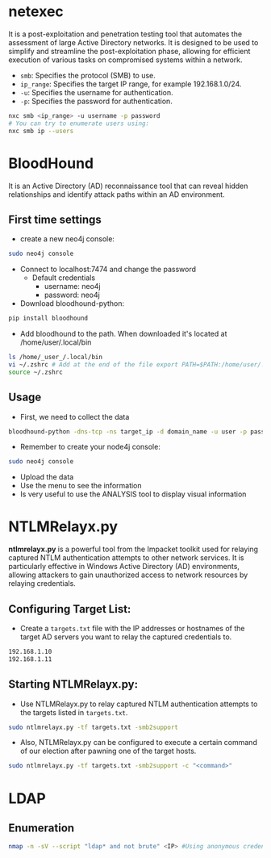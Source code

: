 
# netexec
It is a post-exploitation and penetration testing tool that automates the assessment of large Active Directory networks. It is designed to be used to simplify and streamline the post-exploitation phase, allowing for efficient execution of various tasks on compromised systems within a network.
- `smb`: Specifies the protocol (SMB) to use.
- `ip_range`: Specifies the target IP range, for example 192.168.1.0/24.
- `-u`: Specifies the username for authentication.
- `-p`: Specifies the password for authentication.
```bash
nxc smb <ip_range> -u username -p password
# You can try to enumerate users using:
nxc smb ip --users
```


# BloodHound
It is an Active Directory (AD) reconnaissance tool that can reveal hidden relationships and identify attack paths within an AD environment.
## First time settings
- create a new neo4j console:
```bash
sudo neo4j console
```
- Connect to localhost:7474 and change the password
	- Default credentials 
		- username: neo4j 
		- password: neo4j
- Download bloodhound-python:
```bash
pip install bloodhound
```
- Add bloodhound to the path. When downloaded it's located at /home/user/.local/bin
```bash
ls /home/_user_/.local/bin
vi ~/.zshrc # Add at the end of the file export PATH=$PATH:/home/user/.local/bin
source ~/.zshrc
```
## Usage
- First, we need to collect the data
```bash
bloodhound-python -dns-tcp -ns target_ip -d domain_name -u user -p password
```
- Remember to create your node4j console:
```bash
sudo neo4j console
```
- Upload the data
- Use the menu to see the information
- Is very useful to use the ANALYSIS tool to display visual information

# NTLMRelayx.py

**ntlmrelayx.py** is a powerful tool from the Impacket toolkit used for relaying captured NTLM authentication attempts to other network services. It is particularly effective in Windows Active Directory (AD) environments, allowing attackers to gain unauthorized access to network resources by relaying credentials.

## Configuring Target List:

- Create a `targets.txt` file with the IP addresses or hostnames of the target AD servers you want to relay the captured credentials to.
```bash
192.168.1.10 
192.168.1.11
```
## Starting NTLMRelayx.py:

- Use NTLMRelayx.py to relay captured NTLM authentication attempts to the targets listed in `targets.txt`.
```bash
sudo ntlmrelayx.py -tf targets.txt -smb2support
```
- Also, NTLMRelayx.py can be configured to execute a certain command of our election after pawning one of the target hosts. 
```bash
sudo ntlmrelayx.py -tf targets.txt -smb2support -c "<command>"
```
# LDAP
## Enumeration
```bash
nmap -n -sV --script "ldap* and not brute" <IP> #Using anonymous credentials
```

